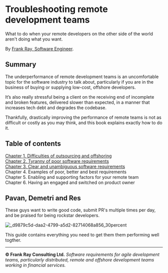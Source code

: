 # Troubleshooting remote development teams

What to do when your remote developers on the other side of the world aren't doing what you want.

By [Frank Ray, Software Engineer](https://frankray.net/start-here/).

## Summary

The underperformance of remote development teams is an uncomfortable topic for the software industry to talk about, particularly if you are in the business of buying or supplying low-cost, offshore developers.

It’s also really stressful being a client on the receiving end of incomplete and broken features, delivered slower than expected, in a manner that increases tech debt and degrades the codebase.

Thankfully, drastically improving the performance of remote teams is not as difficult or costly as you may think, and this book explains exactly how to do it.

## Table of contents

[Chapter 1. Difficulties of outsourcing and offshoring](Chapter1.md)  
[Chapter 2. Tyranny of poor software requirements](Chapter2.md)   
[Chapter 3. Clear and unambiguous software requirements](Chapter3.md)     
Chapter 4. Examples of poor, better and best requirements  
Chapter 5. Enabling and supporting factors for your remote team  
Chapter 6. Having an engaged and switched on product owner  

## Pavan, Demetri and Res

These guys want to write good code, submit PR's multiple times per day, and be praised for being rockstar developers.

![_d9879c5d-daa2-4799-a5d2-82714068a856_30percent](https://github.com/FrankRay78/troubleshooting-remote-development-teams/assets/52075808/aec45c9b-64ba-4e9c-9852-e3cc8de8fb2e)

This guide contains everything you need to get them them performing well togther.

---

**© Frank Ray Consulting Ltd.** *Software requirements for agile development teams, particularly distributed, remote and offshore development teams working in financial services.*
